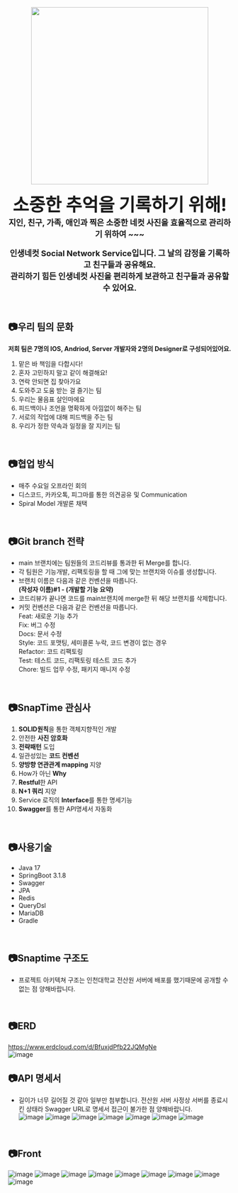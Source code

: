 <p align="center">
  <img src="https://github.com/user-attachments/assets/26646b93-2ad6-43ad-8e4d-445af0baacbc" width="400px">
</p>


<p align="center">
  <b style="font-size:40px;">소중한 추억을 기록하기 위해!</b><br>
  <b style="font-size:18px;">지인, 친구, 가족, 애인과 찍은 소중한 네컷 사진을 효율적으로 관리하기 위하여 ~~~</b><br>
  <br>
  <b style="font-size:18px;">인생네컷 Social Network Service입니다. 그 날의 감정을 기록하고 친구들과 공유해요.</b><br>
  <b style="font-size:18px;">관리하기 힘든 인생네컷 사진을 편리하게 보관하고 친구들과 공유할 수 있어요.</b><br>
</p>
<br>

## 📷우리 팀의 문화
<strong>저희 팀은 7명의 IOS, Andriod, Server 개발자와 2명의 Designer로 구성되어있어요.</strong> <br>

1. 맡은 바 책임을 다합시다!
2. 혼자 고민하지 말고 같이 해결해요!
3. 연락 안되면 집 찾아가요
4. 도와주고 도움 받는 걸 즐기는 팀
5. 우리는 물음표 살인마에요
6. 피드백이나 조언을 명확하게 아낌없이 해주는 팀
7. 서로의 작업에 대해 피드백을 주는 팀
8. 우리가 정한 약속과 일정을 잘 지키는 팀
<br>

## 📷협업 방식
- 매주 수요일 오프라인 회의
- 디스코드, 카카오톡, 피그마를 통한 의견공유 및 Communication
- Spiral Model 개발론 채택
<br>

## 📷Git branch 전략
- main 브랜치에는 팀원들의 코드리뷰를 통과한 뒤 Merge를 합니다.<br>
- 각 팀원은 기능개발, 리팩토링을 할 때 그에 맞는 브랜치와 이슈를 생성합니다.<br>
- 브랜치 이름은 다음과 같은 컨벤션을 따릅니다.<br>
<strong>(작성자 이름)#1 - (개발할 기능 요약)</strong><br>
- 코드리뷰가 끝나면 코드를 main브랜치에 merge한 뒤 해당 브랜치를 삭제합니다.<br>
- 커밋 컨벤션은 다음과 같은 컨벤션을 따릅니다.<br>
Feat: 새로운 기능 추가<br>
Fix: 버그 수정<br>
Docs: 문서 수정<br>
Style: 코드 포맷팅, 세미콜론 누락, 코드 변경이 없는 경우<br>
Refactor: 코드 리팩토링<br>
Test: 테스트 코드, 리팩토링 테스트 코드 추가<br>
Chore: 빌드 업무 수정, 패키지 매니저 수정<br>
<br>

## 📷SnapTime 관심사

1. <strong>SOLID원칙</strong>을 통한 객체지향적인 개발<br>
2. 안전한 <strong>사진 암호화</strong><br>
3. <strong>전략패턴</strong> 도입<br>
4. 일관성있는 <strong>코드 컨벤션</strong><br>
5. <strong>양방향 연관관계 mapping</strong> 지양<br>
6. How가 아닌 <strong>Why</strong><br>
7. <strong>Restful</strong>한 API<br>
8. <strong>N+1 쿼리</strong> 지양<br>
9. Service 로직의 <strong>Interface</strong>를 통한 명세기능<br>
10. <strong>Swagger</strong>를 통한 API명세서 자동화

<br>

## 📷사용기술
- Java 17<br>
- SpringBoot 3.1.8<br>
- Swagger<br>
- JPA<br>
- Redis<br>
- QueryDsl<br>
- MariaDB<br>
- Gradle<br>
<br>

## 📷Snaptime 구조도
- 프로젝트 아키텍쳐 구조는 인천대학교 전산원 서버에 배포를 했기때문에 공개할 수 없는 점 양해바랍니다.
<br>

## 📷ERD
https://www.erdcloud.com/d/BfuxjdPfb22JQMgNe <br>
![image](https://github.com/user-attachments/assets/26b68415-e32c-4747-a488-0f85d71273df)
<br>

## 📷API 명세서
- 길이가 너무 길어질 것 같아 일부만 첨부합니다. 전산원 서버 사정상 서버를 종료시킨 상태라 Swagger URL로 명세서 접근이 불가한 점 양해바랍니다.<br>
![image](https://github.com/user-attachments/assets/b3e7a406-7d81-48f4-8641-f57e786228f2)
![image](https://github.com/user-attachments/assets/dc2566a5-79da-4264-ac5e-2d494093b0a0)
![image](https://github.com/user-attachments/assets/b6911145-39db-4076-9ce5-44954762d16c)
![image](https://github.com/user-attachments/assets/1bf800df-d69a-4609-b165-26e91af4ef57)
![image](https://github.com/user-attachments/assets/3c768f9e-78f0-4007-9126-7269a49f3c78)
![image](https://github.com/user-attachments/assets/d4f7a0a4-a984-4d36-ad7b-f6acecd01338)
![image](https://github.com/user-attachments/assets/2b387b8c-03c7-45a3-9c85-df8de9480af5)

<br>

## 📷Front
![image](https://github.com/user-attachments/assets/7155d44f-6130-44df-9c10-3538bccb0bbc)
![image](https://github.com/user-attachments/assets/b99e7802-c89a-45f2-a8b1-f0956d2b57f0)
![image](https://github.com/user-attachments/assets/4af238ac-27f3-41c7-a171-a92e39912293)
![image](https://github.com/user-attachments/assets/3f65fe6b-05e4-4643-9e12-ee364070e987)
![image](https://github.com/user-attachments/assets/4e91dec1-b9f4-4692-82a7-ae22e7e101c8)
![image](https://github.com/user-attachments/assets/86f3a609-3676-4768-a565-5c25ce00e339)
![image](https://github.com/user-attachments/assets/83a1c752-b35a-4064-924a-309fdef50d8e)
![image](https://github.com/user-attachments/assets/7257a41e-401a-425d-9583-6b94f174f996)
![image](https://github.com/user-attachments/assets/cec3c580-e33e-41da-8c0f-53d945f754f0)



